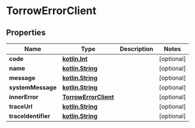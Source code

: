 # TorrowErrorClient

## Properties
Name | Type | Description | Notes
------------ | ------------- | ------------- | -------------
**code** | [**kotlin.Int**](.md) |  |  [optional]
**name** | [**kotlin.String**](.md) |  |  [optional]
**message** | [**kotlin.String**](.md) |  |  [optional]
**systemMessage** | [**kotlin.String**](.md) |  |  [optional]
**innerError** | [**TorrowErrorClient**](TorrowErrorClient.md) |  |  [optional]
**traceUrl** | [**kotlin.String**](.md) |  |  [optional]
**traceIdentifier** | [**kotlin.String**](.md) |  |  [optional]
